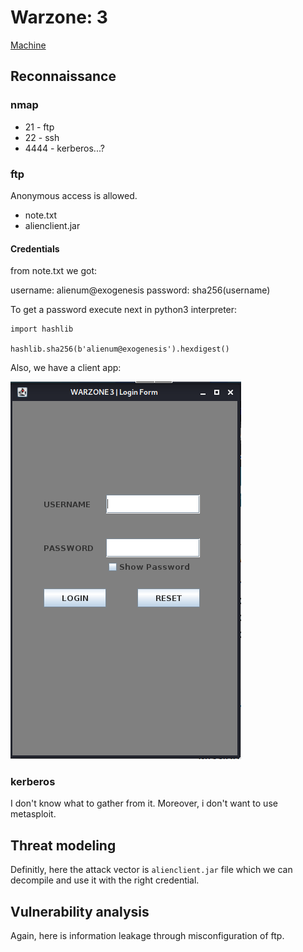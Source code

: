 # Warzone: 3

[Machine](https://www.vulnhub.com/entry/warzone-3-exogen,606/ "https://www.vulnhub.com/entry/warzone-3-exogen,606/")

## Reconnaissance

### nmap

* 21 - ftp
* 22 - ssh
* 4444 - kerberos...?

### ftp

Anonymous access is allowed.

* note.txt
* alienclient.jar

#### Credentials

from note.txt we got:

username:	alienum@exogenesis
password:	sha256(username)

To get a password execute next in python3 interpreter:
```
import hashlib

hashlib.sha256(b'alienum@exogenesis').hexdigest()
```

Also, we have a client app:

![app](screenshots/app.png)

### kerberos

I don't know what to gather from it. Moreover, i don't want to use metasploit.

## Threat modeling

Definitly, here the attack vector is `alienclient.jar` file which we can decompile and use it with the right credential.

## Vulnerability analysis

Again, here is information leakage through misconfiguration of ftp.
